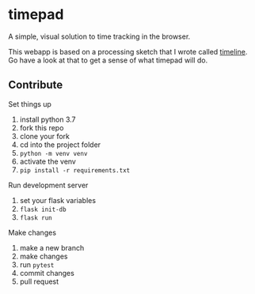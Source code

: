 # timepad
A simple, visual solution to time tracking in the browser.

This webapp is based on a processing sketch that I wrote called 
[timeline](https://github.com/fletchgraham/timeline).
Go have a look at that to get a sense of what timepad will do.

## Contribute

Set things up
1. install python 3.7
1. fork this repo
1. clone your fork
1. cd into the project folder
1. `python -m venv venv`
1. activate the venv
1. `pip install -r requirements.txt`

Run development server
1. set your flask variables
1. `flask init-db`
1. `flask run`

Make changes
1. make a new branch
1. make changes
1. run `pytest`
1. commit changes
1. pull request

